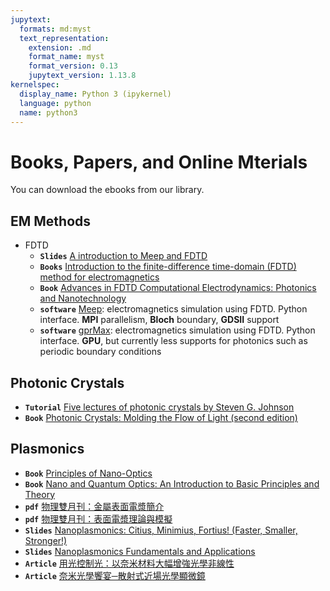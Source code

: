 ```yaml
---
jupytext:
  formats: md:myst
  text_representation:
    extension: .md
    format_name: myst
    format_version: 0.13
    jupytext_version: 1.13.8
kernelspec:
  display_name: Python 3 (ipykernel)
  language: python
  name: python3
---
```


# Books, Papers, and Online Mterials
You can download the ebooks from our library. 
## EM Methods
- FDTD
    - **`Slides`** [A introduction to Meep and FDTD](http://ab-initio.mit.edu/~ardavan/stuff/IEEE_Photonics_Society_SCV3.pdf)
    - **`Books`** [Introduction to the finite-difference time-domain (FDTD) method for electromagnetics](https://ieeexplore.ieee.org/document/6812520)
    - **`Book`** [Advances in FDTD Computational Electrodynamics: Photonics and Nanotechnology](http://ieeexplore.ieee.org/document/9100982)
    - **`software`** [Meep](https://meep.readthedocs.io/): electromagnetics simulation using FDTD. Python interface. **MPI**  parallelism, **Bloch** boundary, **GDSII** support 
    - **`software`** [gprMax](https://www.gprmax.com/): electromagnetics simulation using FDTD. Python interface. **GPU**, but currently less supports for photonics such as periodic boundary conditions  
    

## Photonic Crystals
- **`Tutorial`** [Five lectures of photonic crystals by Steven G. Johnson](http://ab-initio.mit.edu/photons/tutorial/)
- **`Book`** [Photonic Crystals: Molding the Flow of Light (second edition)](http://ab-initio.mit.edu/book/photonic-crystals-book.pdf) 

## Plasmonics 
- **`Book`** [Principles of Nano-Optics](https://www.cambridge.org/core/books/principles-of-nanooptics/E884E5F4AA76DF179A1ECFDF77436452)
- **`Book`** [Nano and Quantum Optics: An Introduction to Basic Principles and Theory](https://link.springer.com/book/10.1007/978-3-030-30504-8)
- **`pdf`** [物理雙月刊：金屬表面電漿簡介](https://jhihsheng.github.io/Ref/pdf/physics_bimonth_intro_SPP.pdf)
- **`pdf`** [物理雙月刊：表面電漿理論與模擬](https://jhihsheng.github.io/Ref/pdf/physics_bimonth_Theory_Simulation_SPP.pdf)
- **`Slides`** [Nanoplasmonics: Citius, Minimius, Fortius! (Faster, Smaller, Stronger!)](http://physics.gsu.edu/stockman/data/Smaller_Stronger_Faster_40_min.pdf)
- **`Slides`** [Nanoplasmonics Fundamentals and Applications](http://physics.gsu.edu/stockman/data/Nanoplasmonics_Fundamentals_and_Applications_Erice_2017_200_min.pdf)
- **`Article`** [用光控制光：以奈米材料大幅增強光學非線性](https://pb.ps-taiwan.org/modules/news/article.php?storyid=645)
- **`Article`** [奈米光學饗宴─散射式近場光學顯微鏡 ](https://pb.ps-taiwan.org/modules/news/article.php?storyid=634)